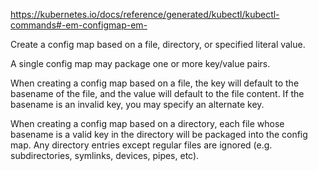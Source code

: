 https://kubernetes.io/docs/reference/generated/kubectl/kubectl-commands#-em-configmap-em-

Create a config map based on a file, directory, or specified literal value.

A single config map may package one or more key/value pairs.

When creating a config map based on a file, the key will default to the basename of the file, and the value will default to the file content. If the basename is an invalid key, you may specify an alternate key.

When creating a config map based on a directory, each file whose basename is a valid key in the directory will be packaged into the config map. Any directory entries except regular files are ignored (e.g. subdirectories, symlinks, devices, pipes, etc).